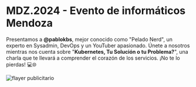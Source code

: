 # MDZ.2024 - Evento de informáticos Mendoza

Presentamos a **@pablokbs**, mejor conocido como "Pelado Nerd", un experto en Sysadmin, DevOps y un YouTuber apasionado. Únete a nosotros mientras nos cuenta sobre "**Kubernetes, Tu Solución o tu Problema?**", una charla que te llevará a comprender el corazón de los servicios. ¡No te lo pierdas! 💻🌐

![flayer publicitario](PabloFredrikson.jpg)